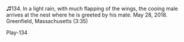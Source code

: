 ♫134. In a light rain, with much flapping of the wings, the cooing male
arrives at the nest where he is greeted by his mate. May 28, 2018.
Greenfield, Massachusetts (3:35)

Play-134
